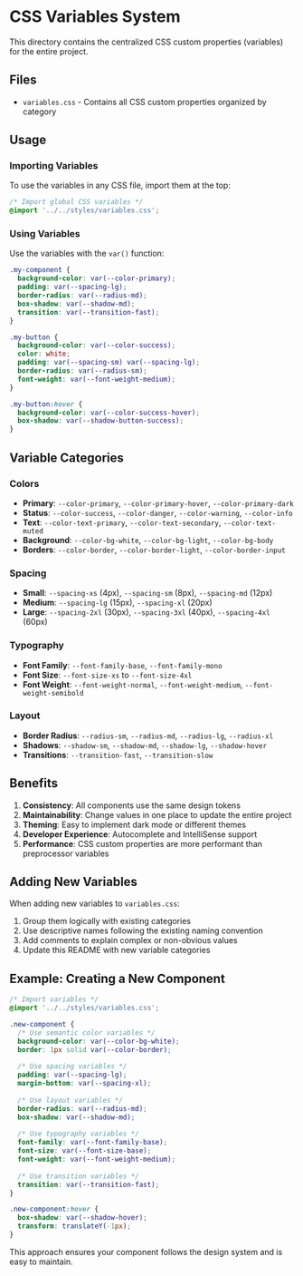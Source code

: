 # CSS Variables System

This directory contains the centralized CSS custom properties (variables) for the entire project.

## Files

- `variables.css` - Contains all CSS custom properties organized by category

## Usage

### Importing Variables

To use the variables in any CSS file, import them at the top:

```css
/* Import global CSS variables */
@import '../../styles/variables.css';
```

### Using Variables

Use the variables with the `var()` function:

```css
.my-component {
  background-color: var(--color-primary);
  padding: var(--spacing-lg);
  border-radius: var(--radius-md);
  box-shadow: var(--shadow-md);
  transition: var(--transition-fast);
}

.my-button {
  background-color: var(--color-success);
  color: white;
  padding: var(--spacing-sm) var(--spacing-lg);
  border-radius: var(--radius-sm);
  font-weight: var(--font-weight-medium);
}

.my-button:hover {
  background-color: var(--color-success-hover);
  box-shadow: var(--shadow-button-success);
}
```

## Variable Categories

### Colors
- **Primary**: `--color-primary`, `--color-primary-hover`, `--color-primary-dark`
- **Status**: `--color-success`, `--color-danger`, `--color-warning`, `--color-info`
- **Text**: `--color-text-primary`, `--color-text-secondary`, `--color-text-muted`
- **Background**: `--color-bg-white`, `--color-bg-light`, `--color-bg-body`
- **Borders**: `--color-border`, `--color-border-light`, `--color-border-input`

### Spacing
- **Small**: `--spacing-xs` (4px), `--spacing-sm` (8px), `--spacing-md` (12px)
- **Medium**: `--spacing-lg` (15px), `--spacing-xl` (20px)
- **Large**: `--spacing-2xl` (30px), `--spacing-3xl` (40px), `--spacing-4xl` (60px)

### Typography
- **Font Family**: `--font-family-base`, `--font-family-mono`
- **Font Size**: `--font-size-xs` to `--font-size-4xl`
- **Font Weight**: `--font-weight-normal`, `--font-weight-medium`, `--font-weight-semibold`

### Layout
- **Border Radius**: `--radius-sm`, `--radius-md`, `--radius-lg`, `--radius-xl`
- **Shadows**: `--shadow-sm`, `--shadow-md`, `--shadow-lg`, `--shadow-hover`
- **Transitions**: `--transition-fast`, `--transition-slow`

## Benefits

1. **Consistency**: All components use the same design tokens
2. **Maintainability**: Change values in one place to update the entire project
3. **Theming**: Easy to implement dark mode or different themes
4. **Developer Experience**: Autocomplete and IntelliSense support
5. **Performance**: CSS custom properties are more performant than preprocessor variables

## Adding New Variables

When adding new variables to `variables.css`:

1. Group them logically with existing categories
2. Use descriptive names following the existing naming convention
3. Add comments to explain complex or non-obvious values
4. Update this README with new variable categories

## Example: Creating a New Component

```css
/* Import variables */
@import '../../styles/variables.css';

.new-component {
  /* Use semantic color variables */
  background-color: var(--color-bg-white);
  border: 1px solid var(--color-border);
  
  /* Use spacing variables */
  padding: var(--spacing-lg);
  margin-bottom: var(--spacing-xl);
  
  /* Use layout variables */
  border-radius: var(--radius-md);
  box-shadow: var(--shadow-md);
  
  /* Use typography variables */
  font-family: var(--font-family-base);
  font-size: var(--font-size-base);
  font-weight: var(--font-weight-medium);
  
  /* Use transition variables */
  transition: var(--transition-fast);
}

.new-component:hover {
  box-shadow: var(--shadow-hover);
  transform: translateY(-1px);
}
```

This approach ensures your component follows the design system and is easy to maintain.